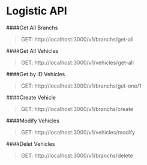 # Logistic API

####Get All Branchs

> GET: http://localhost:3000/v1/branchs/get-all

####Get All Vehicles

> GET: http://localhost:3000/v1/vehicles/get-all

####Get by ID Vehicles

> GET: http://localhost:3000/v1/branchs/get-one/1

####Create Vehicle

> GET: http://localhost:3000/v1/branchs/create

####Modify Vehicles

> GET: http://localhost:3000/v1/vehicles/modify

####Delet Vehicles

> GET: http://localhost:3000/v1/branchs/delete